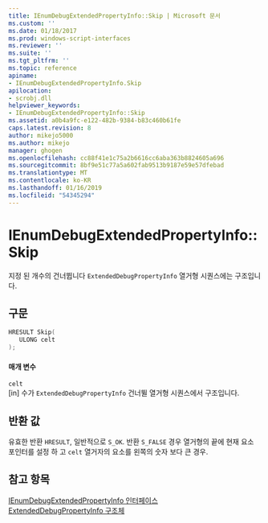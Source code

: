 ```yaml
---
title: IEnumDebugExtendedPropertyInfo::Skip | Microsoft 문서
ms.custom: ''
ms.date: 01/18/2017
ms.prod: windows-script-interfaces
ms.reviewer: ''
ms.suite: ''
ms.tgt_pltfrm: ''
ms.topic: reference
apiname:
- IEnumDebugExtendedPropertyInfo.Skip
apilocation:
- scrobj.dll
helpviewer_keywords:
- IEnumDebugExtendedPropertyInfo::Skip
ms.assetid: a0b4a9fc-e122-482b-9384-b83c460b61fe
caps.latest.revision: 8
author: mikejo5000
ms.author: mikejo
manager: ghogen
ms.openlocfilehash: cc88f41e1c75a2b6616cc6aba363b8824605a696
ms.sourcegitcommit: 8bf9e51c77a5a602fab9513b9187e59e57dfebad
ms.translationtype: MT
ms.contentlocale: ko-KR
ms.lasthandoff: 01/16/2019
ms.locfileid: "54345294"
---
```

# <a name="ienumdebugextendedpropertyinfoskip"></a>IEnumDebugExtendedPropertyInfo::Skip
지정 된 개수의 건너뜁니다 `ExtendedDebugPropertyInfo` 열거형 시퀀스에는 구조입니다.  
  
## <a name="syntax"></a>구문  
  
```cpp
HRESULT Skip(  
   ULONG celt  
);  
```  
  
#### <a name="parameters"></a>매개 변수  
 `celt`  
 [in] 수가 `ExtendedDebugPropertyInfo` 건너뛸 열거형 시퀀스에서 구조입니다.  
  
## <a name="return-value"></a>반환 값  
 유효한 반환 `HRESULT`, 일반적으로 `S_OK`. 반환 `S_FALSE` 경우 열거형의 끝에 현재 요소 포인터를 설정 하 고 `celt` 열거자의 요소를 왼쪽의 숫자 보다 큰 경우.  
  
## <a name="see-also"></a>참고 항목  
 [IEnumDebugExtendedPropertyInfo 인터페이스](../../winscript/reference/ienumdebugextendedpropertyinfo-interface.md)   
 [ExtendedDebugPropertyInfo 구조체](../../winscript/reference/extendeddebugpropertyinfo-structure.md)